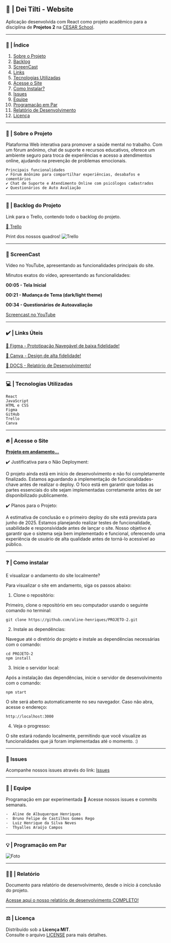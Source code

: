 ## 🧠 | Dei Tilti - Website

Aplicação desenvolvida com React como projeto acadêmico para a disciplina de **Projetos 2** na [CESAR School](https://www.cesar.school).

***

### 📑 | Índice

1. [Sobre o Projeto](#sobre-o-projeto)
2. [Backlog](#backlog-do-projeto)
3. [ScreenCast](#screencast)
4. [Links](#links-uteis)
5. [Tecnologias Utilizadas](#tecnologias-utilizadas)
6. [Acesse o Site](#acesse-o-site)
7. [Como Instalar?](#como-instalar)
8. [Issues](#Issues)
9. [Equipe](#equipe)
10. [Programação em Par](#programaca-em-par)
11. [Relatório de Desenvolvimento](#relatório)
12. [Licença](#licença)


*** 

### 📌 | Sobre o Projeto

Plataforma Web interativa para promover a saúde mental no trabalho. Com um fórum anônimo, chat de suporte e recursos educativos, oferece um ambiente seguro para troca de experiências e acesso a atendimentos online, ajudando na prevenção de problemas emocionais.

    Principais funcionalidades
    ✔️ Fórum Anônimo para compartilhar experiências, desabafos e comentários
    ✔️ Chat de Suporte e Atendimento Online com psicólogos cadastrados
    ✔️ Questionários de Auto Avaliação

*** 

### 📑 | Backlog do Projeto

Link para o Trello, contendo todo o backlog do projeto.

[🔗 Trello](https://trello.com/b/FODA84Ao/lorem-ipsons)

Print dos nossos quadros!
![Trello](./src/assets/img/QUADROS-TRELLO.jpg)

*** 

### 🎥 ScreenCast

Vídeo no YouTube, apresentando as funcionalidades principais do site.

Minutos exatos do vídeo, apresentando as funcionalidades:

**00:05 - Tela Inicial**

**00:21 - Mudança de Tema (dark/light theme)**

**00:34 - Questionários de Autoavaliação**

[Screencast no YouTube](https://youtu.be/AYptshBXO7Q?si=WzMDX9upq5QId9Bk)

***

### ✔️ | Links Úteis

[🔗 Figma - Prototipação Navegável de baixa fidelidade!](https://www.figma.com/proto/v8qSHsqxcSn1YCFe0em4Wb/Dei-Tilti?node-id=118-50&p=f&t=6jSx9w5MhOaIrp9Y-1&scaling=min-zoom&content-scaling=fixed&page-id=0%3A1&starting-point-node-id=118%3A50)

[🔗 Canva - Design de alta fidelidade!](https://www.canva.com/design/DAGkIDK7g_c/iggZQvdKgD6SRUxeE1mv3A/edit?utm_content=DAGkIDK7g_c&utm_campaign=designshare&utm_medium=link2&utm_source=sharebuttonv)

[🔗 DOCS - Relatório de Desenvolvimento!](https://docs.google.com/document/d/180YaCEbCrv_3SM8Rb_zrdJ8bSbknzEjNVU1qo71WdYM/edit)

***

### 💻 | Tecnologias Utilizadas

    React 
    JavaScript
    HTML e CSS
    Figma
    GitHub
    Trello
    Canva

*** 

### 🔥 | Acesse o Site

[**Projeto em andamento...**](https://link-do-site.com)

✔️ Justificativa para o Não Deployment:

O projeto ainda está em início de desenvolvimento e não foi completamente finalizado. Estamos aguardando a implementação de funcionalidades-chave antes de realizar o deploy. O foco está em garantir que todas as partes essenciais do site sejam implementadas corretamente antes de ser disponibilizado publicamente.

✔️ Planos para o Projeto:

A estimativa de conclusão e o primeiro deploy do site está prevista para junho de 2025. Estamos planejando realizar testes de funcionalidade, usabilidade e responsividade antes de lançar o site. Nosso objetivo é garantir que o sistema seja bem implementado e funcional, oferecendo uma experiência de usuário de alta qualidade antes de torná-lo acessível ao público.

*** 

### ❓ | Como instalar

E visualizar o andamento do site localmente?

Para visualizar o site em andamento, siga os passos abaixo:
        
1. Clone o repositório:

Primeiro, clone o repositório em seu computador usando o seguinte comando no terminal:
    
    git clone https://github.com/aline-henriques/PROJETO-2.git

2. Instale as dependências:

Navegue até o diretório do projeto e instale as dependências necessárias com o comando:
    
    cd PROJETO-2
    npm install

3. Inicie o servidor local:

Após a instalação das dependências, inicie o servidor de desenvolvimento com o comando:
    
    npm start

O site será aberto automaticamente no seu navegador. Caso não abra, acesse o endereço:
    
    http://localhost:3000

4. Veja o progresso:

O site estará rodando localmente, permitindo que você visualize as funcionalidades que já foram implementadas até o momento. :)

*** 

### 📌 Issues 

Acompanhe nossos issues através do link: [Issues](https://github.com/aline-henriques/PROJETO-2/issues)

*** 
### 👥 | Equipe

Programação em par experimentada 🚀
Acesse nossos issues e commits semanais.

    -  Aline de Albuquerque Henriques
    -  Bruno Felipe de Castilhos Gomes Rego  
    -  Luiz Henrique da Silva Neves  
    -  Thyalles Araújo Campos

*** 

### 💡 | Programação em Par

![Foto](./src/assets/img/Prog-em-Par.jpeg)

*** 

### ✍🏻 | Relatório
   
Documento para relatório de desenvolvimento, desde o início á conclusão do projeto.

[Acesse aqui o nosso relatório de desenvolvimento COMPLETO!](https://docs.google.com/document/d/180YaCEbCrv_3SM8Rb_zrdJ8bSbknzEjNVU1qo71WdYM/edit?usp=drivesdk)

***

### ⚖️ | Licença

Distribuído sob a **Licença MIT**.  
Consulte o arquivo [LICENSE](LICENSE) para mais detalhes.
